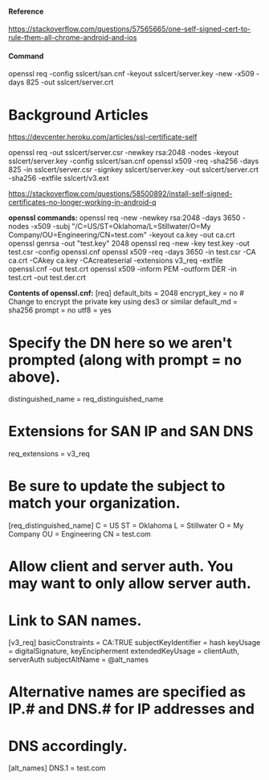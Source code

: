 #### Reference
https://stackoverflow.com/questions/57565665/one-self-signed-cert-to-rule-them-all-chrome-android-and-ios

#### Command
openssl req -config sslcert/san.cnf -keyout sslcert/server.key -new -x509 -days 825 -out sslcert/server.crt























# Background Articles
https://devcenter.heroku.com/articles/ssl-certificate-self

openssl req -out sslcert/server.csr -newkey rsa:2048 -nodes -keyout sslcert/server.key -config sslcert/san.cnf
openssl x509 -req -sha256 -days 825 -in sslcert/server.csr -signkey sslcert/server.key -out sslcert/server.crt -sha256 -extfile sslcert/v3.ext



https://stackoverflow.com/questions/58500892/install-self-signed-certificates-no-longer-working-in-android-q

**openssl commands:**
openssl req -new -newkey rsa:2048 -days 3650 -nodes -x509 -subj "/C=US/ST=Oklahoma/L=Stillwater/O=My Company/OU=Engineering/CN=test.com" -keyout ca.key -out ca.crt
openssl genrsa -out "test.key" 2048
openssl req -new -key test.key -out test.csr -config openssl.cnf
openssl x509 -req -days 3650 -in test.csr -CA ca.crt -CAkey ca.key -CAcreateserial -extensions v3_req -extfile openssl.cnf -out test.crt
openssl x509 -inform PEM -outform DER -in test.crt -out test.der.crt


**Contents of openssl.cnf:**
[req]
default_bits = 2048
encrypt_key  = no # Change to encrypt the private key using des3 or similar
default_md   = sha256
prompt       = no
utf8         = yes

# Specify the DN here so we aren't prompted (along with prompt = no above).

distinguished_name = req_distinguished_name

# Extensions for SAN IP and SAN DNS

req_extensions = v3_req

# Be sure to update the subject to match your organization.

[req_distinguished_name]
C  = US
ST = Oklahoma
L  = Stillwater
O  = My Company
OU = Engineering
CN = test.com

# Allow client and server auth. You may want to only allow server auth.
# Link to SAN names.

[v3_req]
basicConstraints     = CA:TRUE
subjectKeyIdentifier = hash
keyUsage             = digitalSignature, keyEncipherment
extendedKeyUsage     = clientAuth, serverAuth
subjectAltName       = @alt_names

# Alternative names are specified as IP.# and DNS.# for IP addresses and
# DNS accordingly.

[alt_names]
DNS.1 = test.com